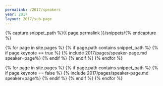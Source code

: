 ```yaml
---
permalink: /2017/speakers
year: 2017
layout: 2017/sub-page
---
```


{% capture snippet_path %}{{ page.permalink }}/snippets/{% endcapture %}

<div class="container speakers" id="keynote-speakers">

{% for page in site.pages %}
{% if page.path contains snippet_path %}
{% if page.keynote == true %}
 {% include 2017/pages/speaker-page.md  speaker=page%}
{% endif %}
{% endif %}
{% endfor %}

</div>
<div class="container speakers"  id="speakers">
{% for page in site.pages %}
{% if page.path contains snippet_path %}
{% if page.keynote == false %}
  {% include 2017/pages/speaker-page.md  speaker=page%}
{% endif %}
{% endif %}
{% endfor %}
</div>

